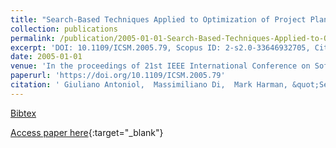 ```yaml
---
title: "Search-Based Techniques Applied to Optimization of Project Planning for a Massive Maintenance Project"
collection: publications
permalink: /publication/2005-01-01-Search-Based-Techniques-Applied-to-Optimization-of-Project-Planning-for-a-Massive-Maintenance-Project
excerpt: 'DOI: 10.1109/ICSM.2005.79, Scopus ID: 2-s2.0-33646932705, Cited by: 63'
date: 2005-01-01
venue: 'In the proceedings of 21st IEEE International Conference on Software Maintenance (ICSM 2005), 25-30 September 2005, Budapest, Hungary'
paperurl: 'https://doi.org/10.1109/ICSM.2005.79'
citation: ' Giuliano Antoniol,  Massimiliano Di,  Mark Harman, &quot;Search-Based Techniques Applied to Optimization of Project Planning for a Massive Maintenance Project.&quot; In the proceedings of 21st IEEE International Conference on Software Maintenance (ICSM 2005), 25-30 September 2005, Budapest, Hungary, 2005.'
---
```

[Bibtex](https://dblp.org/rec/bib/conf/icsm/AntoniolPH05)

[Access paper here](https://doi.org/10.1109/ICSM.2005.79){:target="_blank"}
